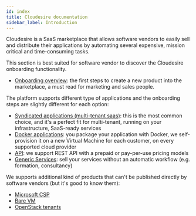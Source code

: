 ```yaml
---
id: index
title: Cloudesire documentation
sidebar_label: Introduction
---
```


Cloudesire is a SaaS marketplace that allows software vendors to easily sell and
distribute their applications by automating several expensive, mission critical
and time-consuming tasks.

This section is best suited for software vendor to discover the Cloudesire
onboarding functionality.

* [Onboarding overview](onboarding.md): the first steps to create a new product
  into the marketplace, a must read for marketing and sales people.

The platform supports different type of applications and the onboarding steps
are slightly different for each option:

* [Syndicated applications (multi-tenant saas)](syndication.md): this is the
  most common choice, and it's a perfect fit for multi-tenant,
  running on your infrastructure, SaaS-ready services
* [Docker applications](docker.md): you package your application with Docker, we
  self-provision it on a new Virtual Machine for each customer, on every
  supported cloud provider
* [API](api-product.md): we support REST API with a prepaid or pay-per-use
  pricing models
* [Generic Services](service.md): sell your services without an automatic
  workflow (e.g. formation, consultancy)

We supports additional kind of products that can't be published directly by
software vendors (but it's good to know them):

* [Microsoft CSP](csp-product.md)
* [Bare VM](vm.md)
* [OpenStack tenants](openstack.md)
